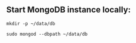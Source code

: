 Start MongoDB instance locally:
-----

```
mkdir -p ~/data/db
```

```
sudo mongod --dbpath ~/data/db
```

